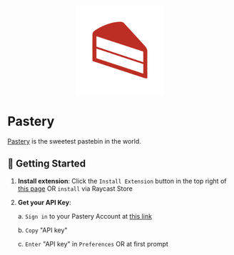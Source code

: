 <p align="center">
    <img src="./assets/pastery.png" width="200" height="200" />
</p>

# Pastery

[Pastery](https://www.pastery.net/) is the sweetest pastebin in the world.

## 🚀 Getting Started

1. **Install extension**: Click the `Install Extension` button in the top right of [this page](https://www.raycast.com/xmok/pastery) OR `install` via Raycast Store

2. **Get your API Key**:

    a. `Sign in` to your Pastery Account at [this link](https://www.pastery.net/login/)

    b. `Copy` "API key"
    
    c. `Enter` "API key" in `Preferences` OR at first prompt